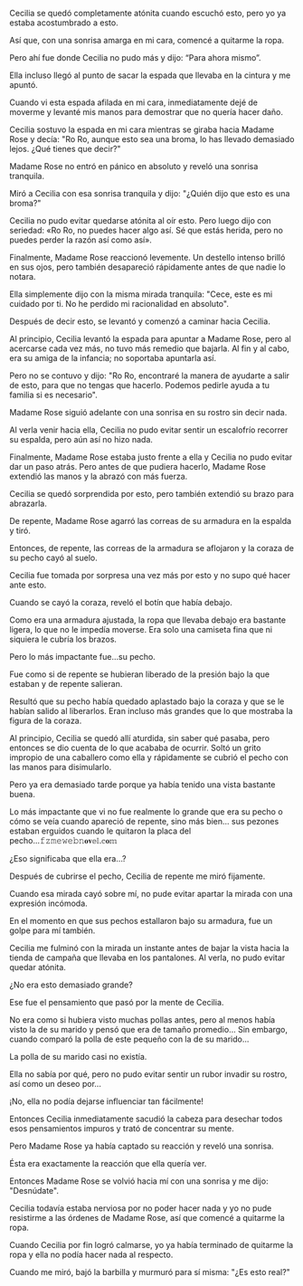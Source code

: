 
Cecilia se quedó completamente atónita cuando escuchó esto, pero yo ya estaba acostumbrado a esto.

Así que, con una sonrisa amarga en mi cara, comencé a quitarme la ropa.

Pero ahí fue donde Cecilia no pudo más y dijo: “Para ahora mismo”.

Ella incluso llegó al punto de sacar la espada que llevaba en la cintura y me apuntó.

Cuando vi esta espada afilada en mi cara, inmediatamente dejé de moverme y levanté mis manos para demostrar que no quería hacer daño.

Cecilia sostuvo la espada en mi cara mientras se giraba hacia Madame Rose y decía: "Ro Ro, aunque esto sea una broma, lo has llevado demasiado lejos. ¿Qué tienes que decir?"

Madame Rose no entró en pánico en absoluto y reveló una sonrisa tranquila.

Miró a Cecilia con esa sonrisa tranquila y dijo: "¿Quién dijo que esto es una broma?"

Cecilia no pudo evitar quedarse atónita al oír esto. Pero luego dijo con seriedad: «Ro Ro, no puedes hacer algo así. Sé que estás herida, pero no puedes perder la razón así como así».

Finalmente, Madame Rose reaccionó levemente. Un destello intenso brilló en sus ojos, pero también desapareció rápidamente antes de que nadie lo notara.

Ella simplemente dijo con la misma mirada tranquila: "Cece, este es mi cuidado por ti. No he perdido mi racionalidad en absoluto".

Después de decir esto, se levantó y comenzó a caminar hacia Cecilia.

Al principio, Cecilia levantó la espada para apuntar a Madame Rose, pero al acercarse cada vez más, no tuvo más remedio que bajarla. Al fin y al cabo, era su amiga de la infancia; no soportaba apuntarla así.

Pero no se contuvo y dijo: "Ro Ro, encontraré la manera de ayudarte a salir de esto, para que no tengas que hacerlo. Podemos pedirle ayuda a tu familia si es necesario".

Madame Rose siguió adelante con una sonrisa en su rostro sin decir nada.

Al verla venir hacia ella, Cecilia no pudo evitar sentir un escalofrío recorrer su espalda, pero aún así no hizo nada.

Finalmente, Madame Rose estaba justo frente a ella y Cecilia no pudo evitar dar un paso atrás. Pero antes de que pudiera hacerlo, Madame Rose extendió las manos y la abrazó con más fuerza.

Cecilia se quedó sorprendida por esto, pero también extendió su brazo para abrazarla.

De repente, Madame Rose agarró las correas de su armadura en la espalda y tiró.

Entonces, de repente, las correas de la armadura se aflojaron y la coraza de su pecho cayó al suelo.

Cecilia fue tomada por sorpresa una vez más por esto y no supo qué hacer ante esto.

Cuando se cayó la coraza, reveló el botín que había debajo.

Como era una armadura ajustada, la ropa que llevaba debajo era bastante ligera, lo que no le impedía moverse. Era solo una camiseta fina que ni siquiera le cubría los brazos.

Pero lo más impactante fue…su pecho.

Fue como si de repente se hubieran liberado de la presión bajo la que estaban y de repente salieran.

Resultó que su pecho había quedado aplastado bajo la coraza y que se le habían salido al liberarlos. Eran incluso más grandes que lo que mostraba la figura de la coraza.

Al principio, Cecilia se quedó allí aturdida, sin saber qué pasaba, pero entonces se dio cuenta de lo que acababa de ocurrir. Soltó un grito impropio de una caballero como ella y rápidamente se cubrió el pecho con las manos para disimularlo.

Pero ya era demasiado tarde porque ya había tenido una vista bastante buena.

Lo más impactante que vi no fue realmente lo grande que era su pecho o cómo se veía cuando apareció de repente, sino más bien... sus pezones estaban erguidos cuando le quitaron la placa del pecho...𝚏𝚣𝚖𝚎𝚠𝚎𝚋𝚗𝐨𝐯𝕖𝕝.𝕔𝐨𝕞

¿Eso significaba que ella era…?

Después de cubrirse el pecho, Cecilia de repente me miró fijamente.

Cuando esa mirada cayó sobre mí, no pude evitar apartar la mirada con una expresión incómoda.

En el momento en que sus pechos estallaron bajo su armadura, fue un golpe para mí también.

Cecilia me fulminó con la mirada un instante antes de bajar la vista hacia la tienda de campaña que llevaba en los pantalones. Al verla, no pudo evitar quedar atónita.

¿No era esto demasiado grande?

Ese fue el pensamiento que pasó por la mente de Cecilia.

No era como si hubiera visto muchas pollas antes, pero al menos había visto la de su marido y pensó que era de tamaño promedio... Sin embargo, cuando comparó la polla de este pequeño con la de su marido...

La polla de su marido casi no existía.

Ella no sabía por qué, pero no pudo evitar sentir un rubor invadir su rostro, así como un deseo por…

¡No, ella no podía dejarse influenciar tan fácilmente!

Entonces Cecilia inmediatamente sacudió la cabeza para desechar todos esos pensamientos impuros y trató de concentrar su mente.

Pero Madame Rose ya había captado su reacción y reveló una sonrisa.

Ésta era exactamente la reacción que ella quería ver.

Entonces Madame Rose se volvió hacia mí con una sonrisa y me dijo: "Desnúdate".

Cecilia todavía estaba nerviosa por no poder hacer nada y yo no pude resistirme a las órdenes de Madame Rose, así que comencé a quitarme la ropa.

Cuando Cecilia por fin logró calmarse, yo ya había terminado de quitarme la ropa y ella no podía hacer nada al respecto.

Cuando me miró, bajó la barbilla y murmuró para sí misma: "¿Es esto real?"